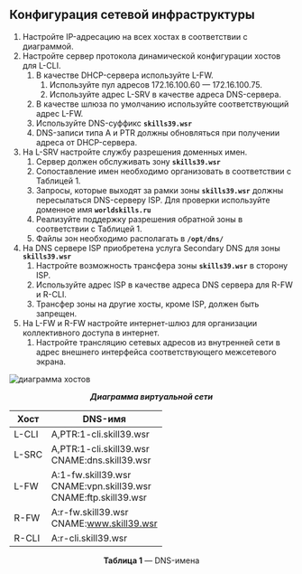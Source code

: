 ## Конфигурация сетевой инфраструктуры

1. Настройте IP-адресацию на всех хостах в соответствии с диаграммой.
1. Настройте сервер протокола динамической конфигурации хостов для L-CLI.
   1. В качестве DHCP-сервера используйте L-FW.
      1. Используйте пул адресов 172.16.100.60 — 172.16.100.75.
      1. Используйте адрес L-SRV в качестве адреса DNS-сервера.
   1. В качестве шлюза по умолчанию используйте соответствующий адрес L-FW.
   1. Используйте DNS-суффикс **`skills39.wsr`**
   1. DNS-записи типа A и PTR должны обновляться при получении адреса от DHCP-сервера.
1. На L-SRV настройте службу разрешения доменных имен.
   1. Сервер должен обслуживать зону **`skills39.wsr`**
   1. Сопоставление имен необходимо организовать в соответствии с Таблицей 1.
   1. Запросы, которые выходят за рамки зоны **`skills39.wsr`** должны пересылаться DNS-серверу ISP. Для проверки используйте доменное имя **`worldskills.ru`**
   1. Реализуйте поддержку разрешения обратной зоны в соответствии с Таблицей 1.
   1. Файлы зон необходимо располагать в **`/opt/dns/`**
1. На DNS сервере ISP приобретена услуга Secondary DNS для зоны **`skills39.wsr`**
   1. Настройте возможность трансфера зоны **`skills39.wsr`** в сторону ISP.
   1. Используйте адрес ISP в качестве адреса DNS сервера для R-FW и R-CLI.
   1. Трансфер зоны на другие хосты, кроме ISP, должен быть запрещен.
1. На L-FW и R-FW настройте интернет-шлюз для организации коллективного доступа в интернет.
   1. Настройте трансляцию сетевых адресов из внутренней сети в адрес внешнего интерфейса соответствующего межсетевого экрана.

![диаграмма хостов](https://i.imgur.com/DS3Duc2.png)
<p align="center"><b><i>Диаграмма виртуальной сети</i></b></p>
<DIV CLASS="table" align="center">

| Хост  | DNS-имя |
| ------------- | ------------- |
| L-CLI  | A,PTR:1-cli.skill39.wsr  |
| L-SRC  | A,PTR:1-cli.skill39.wsr <br> CNAME:dns.skill39.wsr  |
| L-FW | A:1-fw.skill39.wsr <br> CNAME:vpn.skill39.wsr <br> CNAME:ftp.skill39.wsr |
| R-FW | A:r-fw.skill39.wsr <br> CNAME:www.skill39.wsr |
| R-CLI | A:r-cli.skill39.wsr |
<p align="center"><b>Таблица 1</b> — DNS-имена</p>

</DIV>

